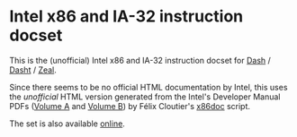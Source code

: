 # Intel x86 and IA-32 instruction docset

This is the (unofficial) Intel x86 and IA-32 instruction docset for [Dash](https://kapeli.com/dash) / [Dasht](http://sunaku.github.io/dasht/man/man0/README.html) / [Zeal](https://zealdocs.org/).

Since there seems to be no official HTML documentation by Intel, this uses the *unofficial* HTML version generated from the Intel's Developer Manual PDFs ([Volume A](http://www.intel.com/content/dam/www/public/us/en/documents/manuals/64-ia-32-architectures-software-developer-vol-2a-manual.pdf) and [Volume B](http://www.intel.com/content/dam/www/public/us/en/documents/manuals/64-ia-32-architectures-software-developer-vol-2b-manual.pdf)) by Félix Cloutier's [x86doc](https://github.com/zneak/x86doc) script.

The set is also available [online](http://www.felixcloutier.com/x86/).
